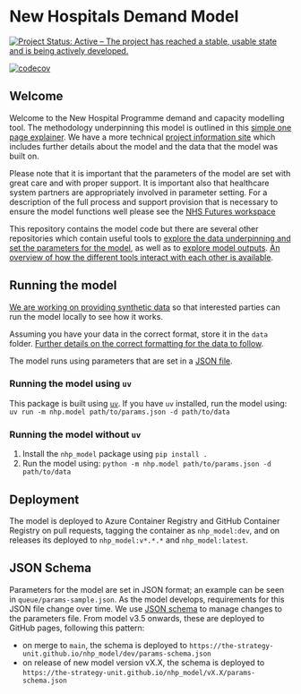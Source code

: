 # New Hospitals Demand Model

<!-- badges: start -->

[![Project Status: Active – The project has reached a stable, usable
state and is being actively
developed.](https://www.repostatus.org/badges/latest/active.svg)](https://www.repostatus.org/#active)

[![codecov](https://codecov.io/gh/The-Strategy-Unit/nhp_model/branch/main/graph/badge.svg?token=uGmRhc1n9C)](https://codecov.io/gh/The-Strategy-Unit/nhp_model)

<!-- badges: end -->

## Welcome

Welcome to the New Hospital Programme demand and capacity modelling tool. The methodology underpinning this model is outlined in this [simple one page explainer](https://connect.strategyunitwm.nhs.uk/nhp_model_explainer/). We have a more technical [project information site](https://connect.strategyunitwm.nhs.uk/nhp/project_information/) which includes further details about the model and the data that the model was built on.

Please note that it is important that the parameters of the model are set with great care and with proper support. It is important also that healthcare system partners are appropriately involved in parameter setting. For a description of the full process and support provision that is necessary to ensure the model functions well please see the [NHS Futures workspace](https://future.nhs.uk/NewHospitalProgrammeDigital/browseFolder?fid=53572528&done=OBJChangesSaved) 

This repository contains the model code but there are several other repositories which contain useful tools to [explore the data underpinning and set the parameters for the model](https://github.com/The-Strategy-Unit/nhp_inputs), as well as to [explore model outputs](https://github.com/The-Strategy-Unit/nhp_outputs). [An overview of how the different tools interact with each other is available](https://connect.strategyunitwm.nhs.uk/nhp/project_information/project_plan_and_summary/components-overview.html).

## Running the model

[We are working on providing synthetic data](https://github.com/The-Strategy-Unit/nhp_model/issues/347) so that interested parties can run the model locally to see how it works.

Assuming you have your data in the correct format, store it in the `data` folder. [Further details on the correct formatting for the data to follow](https://github.com/The-Strategy-Unit/nhp_model/issues/419).

The model runs using parameters that are set in a [JSON file](#json-schema).

### Running the model using `uv`

This package is built using [`uv`](https://docs.astral.sh/uv/). If you have `uv` installed, run the model using: `uv run -m nhp.model path/to/params.json -d path/to/data`

### Running the model without `uv`

1. Install the `nhp_model` package using `pip install .`
1. Run the model using: `python -m nhp.model path/to/params.json -d path/to/data`

## Deployment

The model is deployed to Azure Container Registry and GitHub Container Registry on pull requests, tagging the container as `nhp_model:dev`, and on releases its deployed to `nhp_model:v*.*.*` and `nhp_model:latest`.

## JSON Schema

Parameters for the model are set in JSON format; an example can be seen in `queue/params-sample.json`. As the model develops, requirements for this JSON file change over time. We use [JSON schema](https://json-schema.org/understanding-json-schema/about) to manage changes to the parameters file. From model v3.5 onwards, these are deployed to GitHub pages, following this pattern:
- on merge to `main`, the schema is deployed to `https://the-strategy-unit.github.io/nhp_model/dev/params-schema.json`
- on release of new model version vX.X, the schema is deployed to `https://the-strategy-unit.github.io/nhp_model/vX.X/params-schema.json`
